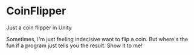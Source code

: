 # CoinFlipper
Just a coin flipper in Unity

Sometimes, I'm just feeling indecisive want to flip a coin. But where's the fun if a program just tells you the result. Show it to me!

